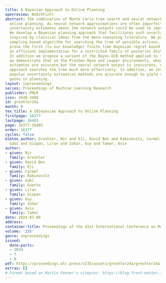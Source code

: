 ```yaml
---
title: A Bayesian Approach to Online Planning
openreview: NS8z5FinYl
abstract: The combination of Monte Carlo tree search and neural networks has revolutionized
  online planning. As neural network approximations are often imperfect, we ask whether
  uncertainty estimates about the network outputs could be used to improve planning.
  We develop a Bayesian planning approach that facilitates such uncertainty quantification,
  inspired by classical ideas from the meta-reasoning literature. We propose a Thompson
  sampling based algorithm for searching the tree of possible actions, for which we
  prove the first (to our knowledge) finite time Bayesian regret bound, and propose
  an efficient implementation for a restricted family of posterior distributions.
  In addition we propose a variant of the Bayes-UCB method applied to trees. Empirically,
  we demonstrate that on the ProcGen Maze and Leaper environments, when the uncertainty
  estimates are accurate but the neural network output is inaccurate, our Bayesian
  approach searches the tree much more effectively. In addition, we investigate whether
  popular uncertainty estimation methods are accurate enough to yield significant
  gains in planning.
layout: inproceedings
series: Proceedings of Machine Learning Research
publisher: PMLR
issn: 2640-3498
id: greshler24a
month: 0
tex_title: A {B}ayesian Approach to Online Planning
firstpage: 16377
lastpage: 16403
page: 16377-16403
order: 16377
cycles: false
bibtex_author: Greshler, Nir and Eli, David Ben and Rabinovitz, Carmel and Guetta,
  Gabi and Gispan, Liran and Zohar, Guy and Tamar, Aviv
author:
- given: Nir
  family: Greshler
- given: David Ben
  family: Eli
- given: Carmel
  family: Rabinovitz
- given: Gabi
  family: Guetta
- given: Liran
  family: Gispan
- given: Guy
  family: Zohar
- given: Aviv
  family: Tamar
date: 2024-07-08
address:
container-title: Proceedings of the 41st International Conference on Machine Learning
volume: '235'
genre: inproceedings
issued:
  date-parts:
  - 2024
  - 7
  - 8
pdf: https://proceedings.mlr.press/v235/assets/greshler24a/greshler24a.pdf
extras: []
# Format based on Martin Fenner's citeproc: https://blog.front-matter.io/posts/citeproc-yaml-for-bibliographies/
---
```

